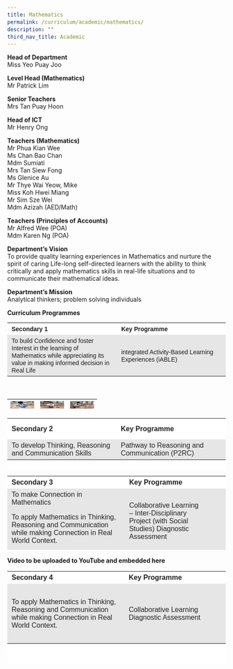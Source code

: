 ```yaml
---
title: Mathematics
permalink: /curriculum/academic/mathematics/
description: ""
third_nav_title: Academic
---
```

**Head of Department**  
Miss Yeo Puay Joo

**Level Head (Mathematics)**  
Mr Patrick Lim

**Senior Teachers**  
Mrs Tan Puay Hoon

**Head of ICT**  
Mr Henry Ong

**Teachers (Mathematics)**  
Mr Phua Kian Wee  
Ms Chan Bao Chan  
Mdm Sumiati  
Mrs Tan Siew Fong  
Ms Glenice Au  
Mr Thye Wai Yeow, Mike  
Miss Koh Hwei Miang  
Mr Sim Sze Wei  
Mdm Azizah (AED/Math)

**Teachers (Principles of Accounts)**  
Mr Alfred Wee (POA)  
Mdm Karen Ng (POA)

**Department’s Vision**  
To provide quality learning experiences in Mathematics and nurture the spirit of caring Life-long self-directed learners with the ability to think critically and apply mathematics skills in real-life situations and to communicate their mathematical ideas.

**Department’s Mission**  
Analytical thinkers; problem solving individuals

**Curriculum** **Programmes**

<table width="808" style="box-sizing: inherit; border-collapse: collapse; border-spacing: 0px; max-width: 100%; height: 162px;"><tbody style="box-sizing: inherit;"><tr style="box-sizing: inherit; background: rgb(255, 255, 255);"><td style="box-sizing: inherit; padding: 5px 10px; width: 397px;"><span style="box-sizing: inherit; font-family: helvetica, arial, sans-serif;"><strong style="box-sizing: inherit; font-weight: bold;">Secondary 1</strong></span></td><td style="box-sizing: inherit; padding: 5px 10px; width: 395px;"><span style="box-sizing: inherit; font-family: helvetica, arial, sans-serif;"><strong style="box-sizing: inherit; font-weight: bold;">Key Programme</strong></span></td></tr><tr style="box-sizing: inherit; background: rgb(230, 230, 230);"><td style="box-sizing: inherit; padding: 5px 10px; width: 397px;"><span style="box-sizing: inherit; font-family: helvetica, arial, sans-serif;">To build Confidence and foster Interest in the learning of Mathematics while appreciating its value in making informed decision in Real Life</span></td><td style="box-sizing: inherit; padding: 5px 10px; width: 395px;"><span style="box-sizing: inherit; font-family: helvetica, arial, sans-serif;">integrated Activity-Based Learning Experiences (iABLE)</span></td></tr></tbody></table>

<table>
<thead>
  <tr>
    <th><img src="/images/SCI_1-768x576.jpeg" width="55" height="17"></th>
    <th><img src="/images/SCI_2-768x432.jpeg" alt="Science" width="55" height="17"></th>
    <th><img src="/images/SCI_3-768x432.jpeg" alt="Science" width="55" height="17"></th>
  </tr>
</thead>
</table>

<table width="799" style="box-sizing: inherit; border-collapse: collapse; border-spacing: 0px; max-width: 100%; color: rgb(34, 34, 34); font-family: &quot;Source Sans Pro&quot;, sans-serif; font-size: 16px; font-style: normal; font-variant-ligatures: normal; font-variant-caps: normal; font-weight: 400; letter-spacing: normal; orphans: 2; text-align: start; text-transform: none; white-space: normal; widows: 2; word-spacing: 0px; -webkit-text-stroke-width: 0px; background-color: rgb(255, 255, 255); text-decoration-thickness: initial; text-decoration-style: initial; text-decoration-color: initial; height: 117px;"><tbody style="box-sizing: inherit;"><tr style="box-sizing: inherit; background: rgb(255, 255, 255); height: 38px;"><td style="box-sizing: inherit; padding: 5px 10px; width: 391.5px; height: 38px;"><span style="box-sizing: inherit; font-family: helvetica, arial, sans-serif;"><strong style="box-sizing: inherit; font-weight: bold;">Secondary 2</strong></span></td><td style="box-sizing: inherit; padding: 5px 10px; width: 391.5px; height: 38px;"><span style="box-sizing: inherit; font-family: helvetica, arial, sans-serif;"><strong style="box-sizing: inherit; font-weight: bold;">Key Programme</strong></span></td></tr><tr style="box-sizing: inherit; background: rgb(230, 230, 230); height: 34.5px;"><td style="box-sizing: inherit; padding: 5px 10px; width: 391.5px; height: 34.5px;"><span style="box-sizing: inherit; font-family: helvetica, arial, sans-serif;">To develop Thinking, Reasoning and Communication Skills</span></td><td style="box-sizing: inherit; padding: 5px 10px; width: 391.5px; height: 34.5px;"><span style="box-sizing: inherit; font-family: helvetica, arial, sans-serif;">Pathway to Reasoning and Communication (P2RC)</span></td></tr></tbody></table>

<table style="box-sizing: inherit; border-collapse: collapse; border-spacing: 0px; max-width: 100%; color: rgb(34, 34, 34); font-family: &quot;Source Sans Pro&quot;, sans-serif; font-size: 16px; font-style: normal; font-variant-ligatures: normal; font-variant-caps: normal; font-weight: 400; letter-spacing: normal; orphans: 2; text-align: start; text-transform: none; white-space: normal; widows: 2; word-spacing: 0px; -webkit-text-stroke-width: 0px; background-color: rgb(255, 255, 255); text-decoration-thickness: initial; text-decoration-style: initial; text-decoration-color: initial; height: 170px; width: 799px;"><tbody style="box-sizing: inherit;"><tr style="box-sizing: inherit; background: rgb(255, 255, 255);"><td style="box-sizing: inherit; padding: 5px 10px; width: 459.5px;"><span style="box-sizing: inherit; font-family: helvetica, arial, sans-serif;"><strong style="box-sizing: inherit; font-weight: bold;">Secondary 3</strong></span></td><td style="box-sizing: inherit; padding: 5px 10px; width: 324.5px;"><span style="box-sizing: inherit; font-family: helvetica, arial, sans-serif;"><strong style="box-sizing: inherit; font-weight: bold;">Key Programme</strong></span></td></tr><tr style="box-sizing: inherit; background: rgb(230, 230, 230);"><td style="box-sizing: inherit; padding: 5px 10px; width: 459.5px;"><span style="box-sizing: inherit; font-family: helvetica, arial, sans-serif;">To make Connection in Mathematics</span><p style="box-sizing: inherit; font-size: 1em;"></p><p style="box-sizing: inherit; font-size: 1em;"><span style="box-sizing: inherit; font-family: helvetica, arial, sans-serif;">To apply Mathematics in Thinking, Reasoning and Communication while making Connection in Real World Context.</span></p></td><td style="box-sizing: inherit; padding: 5px 10px; width: 324.5px;"><span style="box-sizing: inherit; font-family: helvetica, arial, sans-serif;">Collaborative Learning</span><br style="box-sizing: inherit;"><span style="box-sizing: inherit; font-family: helvetica, arial, sans-serif;">– Inter-Disciplinary Project&nbsp;(with Social Studies)&nbsp;Diagnostic Assessment</span></td></tr></tbody></table>

**Video to be uploaded to YouTube and embedded here**

<table style="box-sizing: inherit; border-collapse: collapse; border-spacing: 0px; max-width: 100%; color: rgb(34, 34, 34); font-family: &quot;Source Sans Pro&quot;, sans-serif; font-size: 16px; font-style: normal; font-variant-ligatures: normal; font-variant-caps: normal; font-weight: 400; letter-spacing: normal; orphans: 2; text-align: start; text-transform: none; white-space: normal; widows: 2; word-spacing: 0px; -webkit-text-stroke-width: 0px; background-color: rgb(255, 255, 255); text-decoration-thickness: initial; text-decoration-style: initial; text-decoration-color: initial; height: 212px; width: 811px;"><tbody style="box-sizing: inherit;"><tr style="box-sizing: inherit; background: rgb(255, 255, 255); height: 15.5px;"><td style="box-sizing: inherit; padding: 5px 10px; width: 428.5px; height: 15.5px;"><strong style="box-sizing: inherit; font-weight: bold;"><span style="box-sizing: inherit; font-family: helvetica, arial, sans-serif;">Secondary 4</span></strong></td><td style="box-sizing: inherit; padding: 5px 10px; width: 368.5px; height: 15.5px;"><strong style="box-sizing: inherit; font-weight: bold;"><span style="box-sizing: inherit; font-family: helvetica, arial, sans-serif;">Key Programme</span></strong></td></tr><tr style="box-sizing: inherit; background: rgb(230, 230, 230); height: 127px;"><td style="box-sizing: inherit; padding: 5px 10px; width: 428.5px; height: 127px;"><span style="box-sizing: inherit; font-family: helvetica, arial, sans-serif;">To apply Mathematics in Thinking, Reasoning and Communication while making Connection in Real World Context.</span></td><td style="box-sizing: inherit; padding: 5px 10px; width: 368.5px; height: 127px;"><span style="box-sizing: inherit; font-family: helvetica, arial, sans-serif;">Collaborative Learning</span><br style="box-sizing: inherit;"><span style="box-sizing: inherit; font-family: helvetica, arial, sans-serif;">Diagnostic Assessment</span></td></tr></tbody></table>